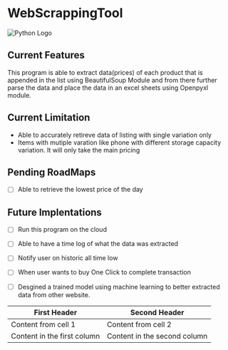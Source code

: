 # WebScrappingTool
![Python Logo](https://www.python.org/static/img/python-logo.png)

## Current Features
This program is able to extract data(prices) of each product that is appended in the list using BeautifulSoup Module and from there further parse the data and place the data in an excel sheets using Openpyxl module.

## Current Limitation
- Able to accurately retireve data of listing with single variation only
- Items with mutiple varation like phone with different storage capacity variation. It will only take the main pricing 

## Pending RoadMaps
- [ ] Able to retrieve the lowest price of the day


## Future Implentations
- [ ] Run this program on the cloud 
- [ ] Able to have a time log of what the data was extracted
- [ ] Notify user on historic all time low
- [ ] When user wants to buy One Click to complete transaction
- [ ] Desgined a trained model using machine learning to better extracted data from other website.


First Header | Second Header
------------ | -------------
Content from cell 1 | Content from cell 2
Content in the first column | Content in the second column
 
